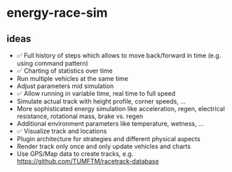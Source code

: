 # energy-race-sim

## ideas

- ✅ Full history of steps which allows to move back/forward in time (e.g. using command pattern)
- ✅ Charting of statistics over time
- Run multiple vehicles at the same time
- Adjust parameters mid simulation
- ✅ Allow running in variable time, real time to full speed
- Simulate actual track with height profile, corner speeds, ...
- More sophisticated energy simulation like acceleration, regen, electrical resistance, rotational mass, brake vs. regen
- Additional environment parameters like temperature, wetness, ...
- ✅ Visualize track and locations
- Plugin architecture for strategies and different physical aspects
- Render track only once and only update vehicles and charts
- Use GPS/Map data to create tracks, e.g. https://github.com/TUMFTM/racetrack-database